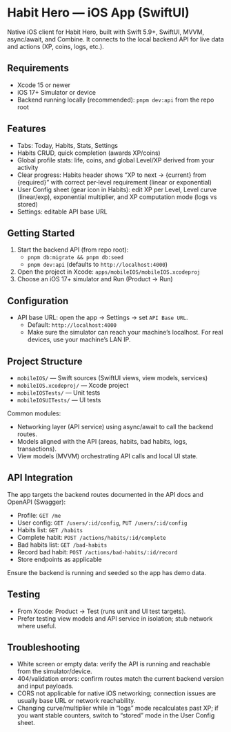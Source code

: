 # Habit Hero — iOS App (SwiftUI)

Native iOS client for Habit Hero, built with Swift 5.9+, SwiftUI, MVVM, async/await, and Combine. It connects to the local backend API for live data and actions (XP, coins, logs, etc.).

## Requirements

- Xcode 15 or newer
- iOS 17+ Simulator or device
- Backend running locally (recommended): `pnpm dev:api` from the repo root

## Features

- Tabs: Today, Habits, Stats, Settings
- Habits CRUD, quick completion (awards XP/coins)
- Global profile stats: life, coins, and global Level/XP derived from your activity
- Clear progress: Habits header shows “XP to next → {current} from {required}” with correct per‑level requirement (linear or exponential)
- User Config sheet (gear icon in Habits): edit XP per Level, Level curve (linear/exp), exponential multiplier, and XP computation mode (logs vs stored)
- Settings: editable API base URL

## Getting Started

1) Start the backend API (from repo root):
   - `pnpm db:migrate && pnpm db:seed`
   - `pnpm dev:api` (defaults to `http://localhost:4000`)
2) Open the project in Xcode: `apps/mobileIOS/mobileIOS.xcodeproj`
3) Choose an iOS 17+ simulator and Run (Product → Run)

## Configuration

- API base URL: open the app → Settings → set `API Base URL`.
  - Default: `http://localhost:4000`
  - Make sure the simulator can reach your machine’s localhost. For real devices, use your machine’s LAN IP.

## Project Structure

- `mobileIOS/` — Swift sources (SwiftUI views, view models, services)
- `mobileIOS.xcodeproj/` — Xcode project
- `mobileIOSTests/` — Unit tests
- `mobileIOSUITests/` — UI tests

Common modules:
- Networking layer (API service) using async/await to call the backend routes.
- Models aligned with the API (areas, habits, bad habits, logs, transactions).
- View models (MVVM) orchestrating API calls and local UI state.

## API Integration

The app targets the backend routes documented in the API docs and OpenAPI (Swagger):
- Profile: `GET /me`
- User config: `GET /users/:id/config`, `PUT /users/:id/config`
- Habits list: `GET /habits`
- Complete habit: `POST /actions/habits/:id/complete`
- Bad habits list: `GET /bad-habits`
- Record bad habit: `POST /actions/bad-habits/:id/record`
- Store endpoints as applicable

Ensure the backend is running and seeded so the app has demo data.

## Testing

- From Xcode: Product → Test (runs unit and UI test targets).
- Prefer testing view models and API service in isolation; stub network where useful.

## Troubleshooting

- White screen or empty data: verify the API is running and reachable from the simulator/device.
- 404/validation errors: confirm routes match the current backend version and input payloads.
- CORS not applicable for native iOS networking; connection issues are usually base URL or network reachability.
- Changing curve/multiplier while in “logs” mode recalculates past XP; if you want stable counters, switch to “stored” mode in the User Config sheet.
